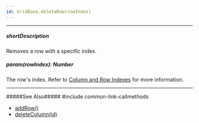 ```yaml
---
id: GridBase.deleteRow(rowIndex)
---
```

---
##### shortDescription
Removes a row with a specific index.

##### param(rowIndex): Number
The row's index. Refer to [Column and Row Indexes](/Documentation/Guide/Widgets/{WidgetName}/Columns/Column_and_Row_Indexes/) for more information.

---
#####See Also#####
#include common-link-callmethods
- [addRow()](/api-reference/10%20UI%20Widgets/dxDataGrid/3%20Methods/addRow().md '{basewidgetpath}/Methods/#addRow')
- [deleteColumn(id)](/api-reference/10%20UI%20Widgets/GridBase/3%20Methods/deleteColumn(id).md '{basewidgetpath}/Methods/#deleteColumnid')